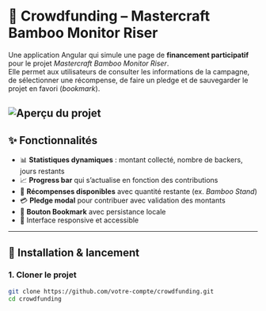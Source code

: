 # 🌱 Crowdfunding – Mastercraft Bamboo Monitor Riser

Une application Angular qui simule une page de **financement participatif** pour le projet *Mastercraft Bamboo Monitor Riser*.  
Elle permet aux utilisateurs de consulter les informations de la campagne, de sélectionner une récompense, de faire un pledge et de sauvegarder le projet en favori (*bookmark*).

![Aperçu du projet](./images/crowdfund.png)
---

## ✨ Fonctionnalités

- 📊 **Statistiques dynamiques** : montant collecté, nombre de backers, jours restants  
- 📈 **Progress bar** qui s’actualise en fonction des contributions  
- 🎁 **Récompenses disponibles** avec quantité restante (ex. *Bamboo Stand*)  
- 💳 **Pledge modal** pour contribuer avec validation des montants  
- 🔖 **Bouton Bookmark** avec persistance locale  
- 📱 Interface responsive et accessible  

---

## 🚀 Installation & lancement

### 1. Cloner le projet
```bash
git clone https://github.com/votre-compte/crowdfunding.git
cd crowdfunding
